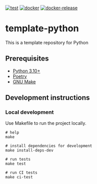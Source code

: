 [![test](https://github.com/ks6088ts/template-python/actions/workflows/test.yaml/badge.svg?branch=main)](https://github.com/ks6088ts/template-python/actions/workflows/test.yaml?query=branch%3Amain)
[![docker](https://github.com/ks6088ts/template-python/actions/workflows/docker.yaml/badge.svg?branch=main)](https://github.com/ks6088ts/template-python/actions/workflows/docker.yaml?query=branch%3Amain)
[![docker-release](https://github.com/ks6088ts/template-python/actions/workflows/docker-release.yaml/badge.svg)](https://github.com/ks6088ts/template-python/actions/workflows/docker-release.yaml)

# template-python

This is a template repository for Python

## Prerequisites

- [Python 3.10+](https://www.python.org/downloads/)
- [Poetry](https://python-poetry.org/docs/#installation)
- [GNU Make](https://www.gnu.org/software/make/)

## Development instructions

### Local development

Use Makefile to run the project locally.

```shell
# help
make

# install dependencies for development
make install-deps-dev

# run tests
make test

# run CI tests
make ci-test
```
